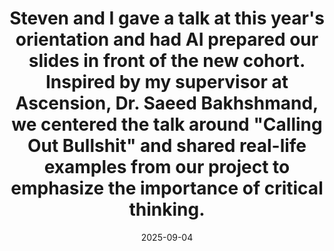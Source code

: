 ---
title: Steven and I gave a talk at this year's orientation and had AI prepared our slides in front of the new cohort. Inspired by my supervisor at Ascension, Dr. Saeed Bakhshmand, we centered the talk around "Calling Out Bullshit" and shared real-life examples from our project to emphasize the importance of critical thinking.
date: 2025-09-04
categories: [news]
tags: [news]
---